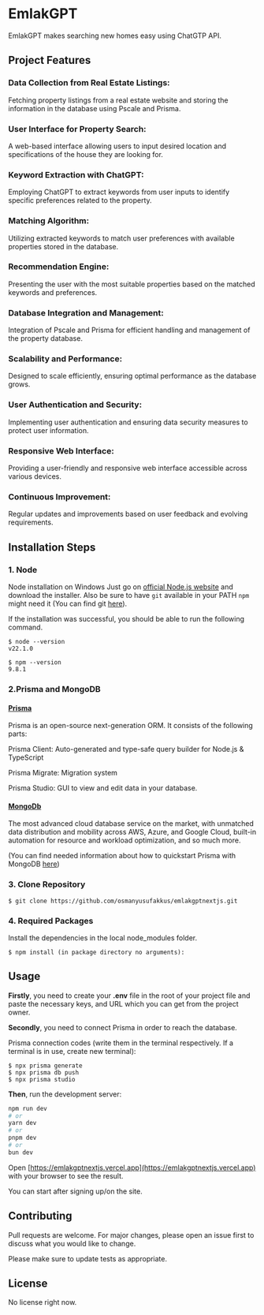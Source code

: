 # EmlakGPT

EmlakGPT makes searching new homes easy using ChatGTP API.

## Project Features

### Data Collection from Real Estate Listings:

Fetching property listings from a real estate website and storing the information in the database using Pscale and Prisma.

### User Interface for Property Search:

A web-based interface allowing users to input desired location and specifications of the house they are looking for.

### Keyword Extraction with ChatGPT:

Employing ChatGPT to extract keywords from user inputs to identify specific preferences related to the property.

### Matching Algorithm:

Utilizing extracted keywords to match user preferences with available properties stored in the database.

### Recommendation Engine:

Presenting the user with the most suitable properties based on the matched keywords and preferences.

### Database Integration and Management:

Integration of Pscale and Prisma for efficient handling and management of the property database.

### Scalability and Performance:

Designed to scale efficiently, ensuring optimal performance as the database grows.

### User Authentication and Security:

Implementing user authentication and ensuring data security measures to protect user information.

### Responsive Web Interface:

Providing a user-friendly and responsive web interface accessible across various devices.

### Continuous Improvement:

Regular updates and improvements based on user feedback and evolving requirements.

## Installation Steps

### 1. Node

Node installation on Windows Just go on [official Node.js website](https://nodejs.org/en/download) and download the installer. Also be sure to have `git` available in your PATH `npm` might need it (You can find git [here](https://git-scm.com/)).

If the installation was successful, you should be able to run the following command.

    $ node --version
    v22.1.0

    $ npm --version
    9.8.1

### 2.Prisma and MongoDB

#### [Prisma](https://www.prisma.io/docs/orm/overview/introduction/what-is-prisma)

Prisma is an open-source next-generation ORM. It consists of the following parts:

Prisma Client: Auto-generated and type-safe query builder for Node.js & TypeScript

Prisma Migrate: Migration system

Prisma Studio: GUI to view and edit data in your database.

#### [MongoDb](https://www.mongodb.com/products/platform/atlas-database)

The most advanced cloud database service on the market, with unmatched data distribution and mobility across AWS, Azure, and Google Cloud, built-in automation for resource and workload optimization, and so much more.

(You can find needed information about how to quickstart Prisma with MongoDB [here](https://www.prisma.io/docs/orm/overview/databases/mongodb))

### 3. Clone Repository

```
$ git clone https://github.com/osmanyusufakkus/emlakgptnextjs.git
```

### 4. Required Packages

Install the dependencies in the local node_modules folder.

```
$ npm install (in package directory no arguments):
```

## Usage

**Firstly**, you need to create your **.env** file in the root of your project file and paste the necessary keys, and URL which you can get from the project owner.

**Secondly**, you need to connect Prisma in order to reach the database.

Prisma connection codes (write them in the terminal respectively. If a terminal is in use, create new terminal):

```
$ npx prisma generate
$ npx prisma db push
$ npx prisma studio
```

**Then**, run the development server:

```bash
npm run dev
# or
yarn dev
# or
pnpm dev
# or
bun dev
```

Open [https://emlakgptnextjs.vercel.app](https://emlakgptnextjs.vercel.app) with your browser to see the result.

You can start after signing up/on the site.

## Contributing

Pull requests are welcome. For major changes, please open an issue first
to discuss what you would like to change.

Please make sure to update tests as appropriate.

## License

No license right now.
